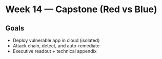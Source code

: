 # Week 14 — Capstone (Red vs Blue)

## Goals
- Deploy vulnerable app in cloud (isolated)
- Attack chain, detect, and auto-remediate
- Executive readout + technical appendix